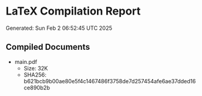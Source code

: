 # LaTeX Compilation Report
Generated: Sun Feb  2 06:52:45 UTC 2025
## Compiled Documents
- main.pdf
  - Size: 32K
  - SHA256: b621bcb9b00ae80e5f4c1467486f3758de7d257454afe6ae37dded16ce890b2b
